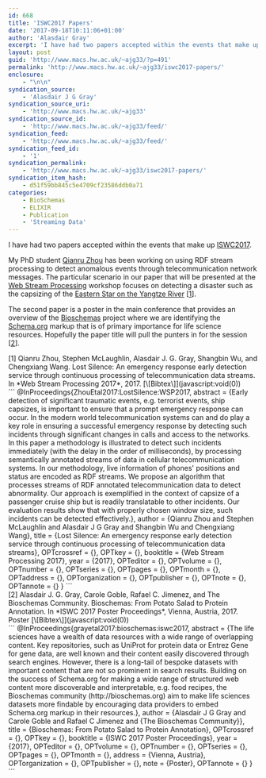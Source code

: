 ```yaml
---
id: 668
title: 'ISWC2017 Papers'
date: '2017-09-18T10:11:06+01:00'
author: 'Alasdair Gray'
excerpt: 'I have had two papers accepted within the events that make up ISWC2017. My PhD student Qianru Zhou&nbsp;has been working on using RDF stream processing to detect&nbsp;anomalous events through telecommunication network messages. The particular scenario in our paper that will be presented at the Web Stream Processing workshop focuses on detecting a disaster such as [&hellip;]'
layout: post
guid: 'http://www.macs.hw.ac.uk/~ajg33/?p=491'
permalink: 'http://www.macs.hw.ac.uk/~ajg33/iswc2017-papers/'
enclosure:
    - "\n\n"
syndication_source:
    - 'Alasdair J G Gray'
syndication_source_uri:
    - 'http://www.macs.hw.ac.uk/~ajg33'
syndication_source_id:
    - 'http://www.macs.hw.ac.uk/~ajg33/feed/'
syndication_feed:
    - 'http://www.macs.hw.ac.uk/~ajg33/feed/'
syndication_feed_id:
    - '1'
syndication_permalink:
    - 'http://www.macs.hw.ac.uk/~ajg33/iswc2017-papers/'
syndication_item_hash:
    - d51f59bb845c5e4709cf23586ddb0a71
categories:
    - BioSchemas
    - ELIXIR
    - Publication
    - 'Streaming Data'
---
```


I have had two papers accepted within the events that make up [ISWC2017](http://iswc2017.semanticweb.org/).

My PhD student [Qianru Zhou](http://home.eps.hw.ac.uk/~qz1/) has been working on using RDF stream processing to detect anomalous events through telecommunication network messages. The particular scenario in our paper that will be presented at the [Web Stream Processing](http://streamreasoning.org/events/wsp2017) workshop focuses on detecting a disaster such as the capsizing of the [Eastern Star on the Yangtze River](https://en.wikipedia.org/wiki/Sinking_of_Dongfang_zhi_Xing) \[[1](http://www.macs.hw.ac.uk/~ajg33/iswc2017-papers/#paperkey_2)\].

The second paper is a poster in the main conference that provides an overview of the [Bioschemas](http://bioschemas.org/) project where we are identifying the [Schema.org](http://schema.org/) markup that is of primary importance for life science resources. Hopefully the paper title will pull the punters in for the session \[[2](http://www.macs.hw.ac.uk/~ajg33/iswc2017-papers/#paperkey_3)\].

<div class="papercite_entry" id="paperkey_2">[1] Qianru Zhou, Stephen McLaughlin, Alasdair J. G. Gray, Shangbin Wu, and Chengxiang Wang. Lost Silence: An emergency response early detection service through continuous processing of telecommunication data streams. In *Web Stream Processing 2017*, 2017.   
[\[Bibtex\]](javascript:void(0))</div><div class="papercite_bibtex" id="papercite_2_block">```
@InProceedings{ZhouEtal2017:LostSilence:WSP2017,
abstract = {Early detection of significant traumatic events, e.g. terrorist events, ship capsizes, is important to ensure that a prompt emergency response can occur. In the modern world telecommunication systems can and do play a key role in ensuring a successful emergency response by detecting such incidents through significant changes in calls and access to the networks. In this paper a methodology is illustrated to detect such incidents immediately (with the delay in the order of milliseconds), by processing semantically annotated streams of data in cellular telecommunication systems. In our methodology, live information of phones' positions and status are encoded as RDF streams. We propose an algorithm that processes streams of RDF annotated telecommunication data to detect abnormality. Our approach is exemplified in the context of capsize of a passenger cruise ship but is readily translatable to other incidents. Our evaluation results show that with properly chosen window size, such incidents can be detected effectively.},
author = {Qianru Zhou and Stephen McLaughlin and Alasdair J G Gray and Shangbin Wu and Chengxiang Wang},
title = {Lost Silence: An emergency response early detection service through continuous processing of telecommunication data streams},
OPTcrossref = {},
OPTkey = {},
booktitle = {Web Stream Processing 2017},
year = {2017},
OPTeditor = {},
OPTvolume = {},
OPTnumber = {},
OPTseries = {},
OPTpages = {},
OPTmonth = {},
OPTaddress = {},
OPTorganization = {},
OPTpublisher = {},
OPTnote = {},
OPTannote = {}
}
```

</div><div class="papercite_entry" id="paperkey_3">[2] Alasdair J. G. Gray, Carole Goble, Rafael C. Jimenez, and The Bioschemas Community. Bioschemas: From Potato Salad to Protein Annotation. In *ISWC 2017 Poster Proceedings*, Vienna, Austria, 2017. Poster   
[\[Bibtex\]](javascript:void(0))</div><div class="papercite_bibtex" id="papercite_3_block">```
@InProceedings{grayetal2017:bioschemas:iswc2017,
abstract = {The life sciences have a wealth of data resources with a wide range of overlapping content. Key repositories, such as UniProt for protein data or Entrez Gene for gene data, are well known and their content easily discovered through search engines. However, there is a long-tail of bespoke datasets with important content that are not so prominent in search results. Building on the success of Schema.org for making a wide range of structured web content more discoverable and interpretable, e.g. food recipes, the Bioschemas community (http://bioschemas.org) aim to make life sciences datasets more findable by encouraging data providers to embed Schema.org markup in their resources.},
author = {Alasdair J G Gray and Carole Goble and Rafael C Jimenez and {The Bioschemas Community}},
title = {Bioschemas: From Potato Salad to Protein Annotation},
OPTcrossref = {},
OPTkey = {},
booktitle = {ISWC 2017 Poster Proceedings},
year = {2017},
OPTeditor = {},
OPTvolume = {},
OPTnumber = {},
OPTseries = {},
OPTpages = {},
OPTmonth = {},
address = {Vienna, Austria},
OPTorganization = {},
OPTpublisher = {},
note = {Poster},
OPTannote = {}
}
```

</div>